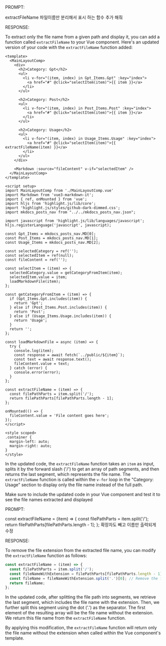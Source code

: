 PROMPT:

<template> <MainLayoutComp> <div> <h2>Category: Gpt</h2> <ul> <li v-for="(item, index) in Gpt\_Items.Gpt" :key="index"> <a href="#" @click="selectItem(item)">{{ item }}</a> </li> </ul> <h2>Category: Post</h2> <ul> <li v-for="(item, index) in Post\_Items.Post" :key="index"> <a href="#" @click="selectItem(item)">{{ item }}</a> </li> </ul> <h2>Category: Usage</h2> <ul> <li v-for="(item, index) in Usage\_Items.Usage" :key="index"> <a href="#" @click="selectItem(item)">{{ extractFileName(item )}}</a> </li> </ul> </div> <Markdown :source="fileContent" v-if="selectedItem" /> </MainLayoutComp> </template> <script setup> import MainLayoutComp from './MainLayoutComp.vue' import Markdown from 'vue3-markdown-it'; import { ref, onMounted } from 'vue'; import hljs from 'highlight.js/lib/core'; import 'highlight.js/styles/github-dark-dimmed.css'; import mkdocs\_posts\_nav from "../../mkdocs\_posts\_nav.json"; import javascript from 'highlight.js/lib/languages/javascript'; hljs.registerLanguage('javascript', javascript); const Gpt\_Items = mkdocs\_posts\_nav.MD\[0\]; const Post\_Items = mkdocs\_posts\_nav.MD\[1\]; const Usage\_Items = mkdocs\_posts\_nav.MD\[2\]; const selectedCategory = ref(''); const selectedItem = ref(null); const fileContent = ref(''); const selectItem = (item) => { selectedCategory.value = getCategoryFromItem(item); selectedItem.value = item; loadMarkdownFile(item); }; const getCategoryFromItem = (item) => { if (Gpt\_Items.Gpt.includes(item)) { return 'Gpt'; } else if (Post\_Items.Post.includes(item)) { return 'Post'; } else if (Usage\_Items.Usage.includes(item)) { return 'Usage'; } return ''; }; const loadMarkdownFile = async (item) => { try { console.log(item); const response = await fetch(\`../public/${item}\`); const text = await response.text(); fileContent.value = text; } catch (error) { console.error(error); } }; onMounted(() => { fileContent.value = 'File content goes here'; }); </script> <style scoped> .container { margin-left: auto; margin-right: auto; } </style> extractFileName 파일이름만 분리해서 표시 하는 함수 추가 해줘

RESPONSE:

To extract only the file name from a given path and display it, you can add a function called `extractFileName` to your Vue component. Here's an updated version of your code with the `extractFileName` function added:

```vue
<template>
  <MainLayoutComp>
    <div>
      <h2>Category: Gpt</h2>
      <ul>
        <li v-for="(item, index) in Gpt_Items.Gpt" :key="index">
          <a href="#" @click="selectItem(item)">{{ item }}</a>
        </li>
      </ul>

      <h2>Category: Post</h2>
      <ul>
        <li v-for="(item, index) in Post_Items.Post" :key="index">
          <a href="#" @click="selectItem(item)">{{ item }}</a>
        </li>
      </ul>

      <h2>Category: Usage</h2>
      <ul>
        <li v-for="(item, index) in Usage_Items.Usage" :key="index">
          <a href="#" @click="selectItem(item)">{{ extractFileName(item) }}</a>
        </li>
      </ul>
    </div>

    <Markdown :source="fileContent" v-if="selectedItem" />
  </MainLayoutComp>
</template>

<script setup>
import MainLayoutComp from './MainLayoutComp.vue'
import Markdown from 'vue3-markdown-it';
import { ref, onMounted } from 'vue';
import hljs from 'highlight.js/lib/core';
import 'highlight.js/styles/github-dark-dimmed.css';
import mkdocs_posts_nav from "../../mkdocs_posts_nav.json";

import javascript from 'highlight.js/lib/languages/javascript';
hljs.registerLanguage('javascript', javascript);

const Gpt_Items = mkdocs_posts_nav.MD[0];
const Post_Items = mkdocs_posts_nav.MD[1];
const Usage_Items = mkdocs_posts_nav.MD[2];

const selectedCategory = ref('');
const selectedItem = ref(null);
const fileContent = ref('');

const selectItem = (item) => {
  selectedCategory.value = getCategoryFromItem(item);
  selectedItem.value = item;
  loadMarkdownFile(item);
};

const getCategoryFromItem = (item) => {
  if (Gpt_Items.Gpt.includes(item)) {
    return 'Gpt';
  } else if (Post_Items.Post.includes(item)) {
    return 'Post';
  } else if (Usage_Items.Usage.includes(item)) {
    return 'Usage';
  }
  return '';
};

const loadMarkdownFile = async (item) => {
  try {
    console.log(item);
    const response = await fetch(`../public/${item}`);
    const text = await response.text();
    fileContent.value = text;
  } catch (error) {
    console.error(error);
  }
};

const extractFileName = (item) => {
  const filePathParts = item.split('/');
  return filePathParts[filePathParts.length - 1];
};

onMounted(() => {
  fileContent.value = 'File content goes here';
});
</script>

<style scoped>
.container {
  margin-left: auto;
  margin-right: auto;
}
</style>
```

In the updated code, the `extractFileName` function takes an `item` as input, splits it by the forward slash ('/') to get an array of path segments, and then returns the last segment, which represents the file name. The `extractFileName` function is called within the `v-for` loop in the "Category: Usage" section to display only the file name instead of the full path.

Make sure to include the updated code in your Vue component and test it to see the file names extracted and displayed

PROMPT:

const extractFileName = (item) => { const filePathParts = item.split('/'); return filePathParts\[filePathParts.length - 1\]; }; 확장자도 빼고 이름만 출력되게 수정

RESPONSE:

To remove the file extension from the extracted file name, you can modify the `extractFileName` function as follows:

```javascript
const extractFileName = (item) => {
  const filePathParts = item.split('/');
  const fileNameWithExtension = filePathParts[filePathParts.length - 1];
  const fileName = fileNameWithExtension.split('.')[0]; // Remove the file extension
  return fileName;
};
```

In the updated code, after splitting the file path into segments, we retrieve the last segment, which includes the file name with the extension. Then, we further split this segment using the dot ('.') as the separator. The first element of the resulting array will be the file name without the extension. We return this file name from the `extractFileName` function.

By applying this modification, the `extractFileName` function will return only the file name without the extension when called within the Vue component's template.